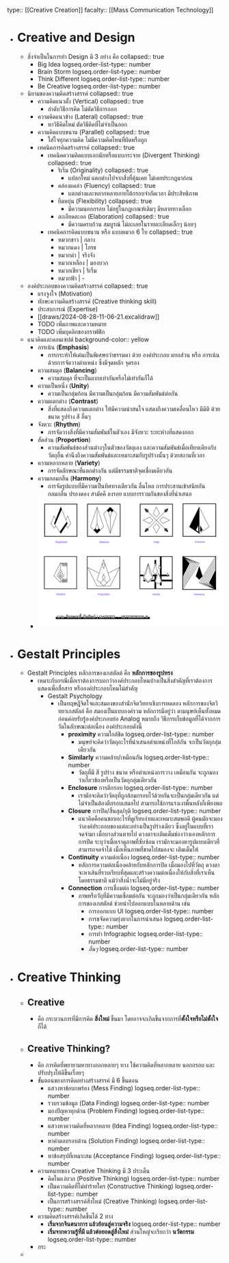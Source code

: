 type:: [[Creative Creation]] 
facalty::  [[Mass Communication Technology]]

- # Creative and Design
	- สิ่งจำเป็นในการทำ Design มี 3 อย่าง คือ
	  collapsed:: true
		- Big Idea
		  logseq.order-list-type:: number
		- Brain Storm
		  logseq.order-list-type:: number
		- Think Different
		  logseq.order-list-type:: number
		- Be Creative
		  logseq.order-list-type:: number
	- นิยามของความคิดสร้างสรรค์
	  collapsed:: true
		- ความคิดแนวตั้ง (Vertical)
		  collapsed:: true
			- ลำดับวิธีการคิด ไม่ตัดวิธีการออก
		- ความคิดแนวข้าง (Lateral)
		  collapsed:: true
			- หาวิธีคิดใหม่ ตัดวิธีคิดที่ไม่จำเป็นออก
		- ความคิดแบบขนาน (Parallel)
		  collapsed:: true
			- ใส่ใจทุกความคิด ไม่มีความคิดไหนที่ผิดหรือถูก
		- เทคนิคการคิดสร้างสรรค์
		  collapsed:: true
			- เทคนิคความคิดแบบเอกนัยหรือแบบกระจาย (Divergent Thinking)
			  collapsed:: true
				- ริเริ่ม (Originality)
				  collapsed:: true
					- แปลกใหม่ แตกต่างไปจากสิ่งที่คุ้นเคย ไม่เคยประกฎมาก่อน
				- คล่องแคล่ว (Fluency)
				  collapsed:: true
					- แตกต่างและหลากหลายภายใต้กรอบจำกัดเวลา มีประสิทธิภาพ
				- ยืดหยุ่น (Flexibility)
				  collapsed:: true
					- มีความนอกกรอบ ไม่อยู่ในกฎเกณฑ์เดิมๆ มีหลายทางเลือก
				- ละเอียดละออ (Elaboration)
				  collapsed:: true
					- มีความครบถ้วน สมบูรณ์ ไม่ละเลยในรายละเอียดเล็กๆ น้อยๆ
			- เทคนิคการคิดแบบขนาน หรือ แบบหมวก 6 ใบ
			  collapsed:: true
				- หมวกขาว | กลาง
				- หมวกแดง | โกรธ
				- หมวกดำ | จริงจัง
				- หมวกเหลือง | มองบวก
				- หมวกเขียว | ริเริ่ม
				- หมวกฟ้า | -
	- องค์ประกอบของความคิดสร้างสรรค์
	  collapsed:: true
		- แรงจูงใจ (Motivation)
		- ทักษะความคิดสร้างสรรค์ (Creative thinking skill)
		- ประสบการณ์ (Expertise)
		- [[draws/2024-08-28-11-06-21.excalidraw]]
		- TODO เพิ่มภาพและความหมาย
		- TODO เพิ่มบุคลิกของกราฟฟิก
	- แนวคิดและคอนเซปต์
	  background-color:: yellow
		- การเน้น (**Emphasis**)
			- การกระทำให้เด่นเป็นพิเศษกว่าธรรมดา ด้วย องค์ประกอบ แยกส่วน หรือ การเน้นด้วยการจัดวางตำแหน่ง ซึ่งมีจุดหลัก จุดรอง
		- ความสมดุล (**Balancing**)
			- ความสมดุล ที่จะเป็นแบบเท่ากันหรือไม่เท่ากันก็ได้
		- ความเป็นหนึ่ง (**Unity**)
			- ความเป็นกลุ่มก้อน มีความเป็นกลุ่มก้อน มีความสัมพันธ์ต่อกัน
		- ความแตกต่าง (**Contrast**)
			- สิ่งที่แสดงถึงความแตกต่าง ให้มีความน่าสนใจ แสดงถึงความเคลื่อนไหว มีมิติ ด้วยขนาด รูปร่าง สี อื่นๆ
		- จังหวะ (**Rhythm**)
			- การจัดวางสิ่งที่มีความสัมพันธ์ในตัวเอง มีจังหวะ ระยะห่างที่แสดงออก
		- สัดส่วน (**Proportion**)
			- ความสัมพันธ์ของส่วนต่างๆในตัวของวัตถุเอง และความสัมพันธ์เมื่อเทียบเคียงกับวัตถุอื่น คำนึงถึงความสัมพันธ์และเหมาะสมกับรูปร่างนั้นๆ ด้วยสถานที่เวลา
		- ความหลากหลาย (**Variety**)
			- การจัดลักษณะที่แตกต่างกัน แต่มีธรรมชาติจุดเชื่อมเดียวกัน
		- ความกลมกลืน (**Harmony**)
			- การจัดรูปแบบที่มีความเป็นทิศทางเดียวกัน ลื่นไหล การประสานเข้าสนิทกัน กลมกลืน ปรองดอง สามัคคี ลงรอย แบบการรวมกันของสิ่งที่นำเสนอ
		- ![ตัวอย่างแนวคิดและคอนเซ้ปต์](../assets/creative-001A-068.png)
- # Gestalt Principles
	- Gestalt Principles หลักการของเกสตัลต์ คือ **หลักการของรูปทรง**
		- เหมาะกับกรณีเมื่อเราต้องการบอกว่าองค์ประกอบไหนบ้างเป็นสิ่งสำคัญที่เราต้องการแสดงเพื่อสื่อสาร หรือองค์ประกอบไหนไม่สำคัญ
			- Gestalt Psychology
				- เป็นทฤษฎีจิตใจและสมองของสำนักจิตวิทยาเชิงการทดลอง หลักการของจิตวิทยาเกสตัลล์ คือ สมองเป็นแบบองค์รวม หลักการมีอยู่ว่า ตามนุษย์เห็นทั้งหมดก่อนค่อยรับรู้องค์ประกอบย่อ
				  Analog หมายถึง วิธีการเก็บข้อมูลที่ได้จากการวัดในลักษณะต่อเนื่อง
				  องค์ประกอบดังนี้
					- **proximity** ความใกล้ชิด
					  logseq.order-list-type:: number
						- มนุษย์จะคิดว่าวัตถุอะไรที่นำเสนอตำแหน่งที่ใกล้กัน จะเป็นวัตถุกลุ่มเดียวกัน
					- **Similarly** ความคล้าย/เหมือนกัน
					  logseq.order-list-type:: number
						- วัตถุที่มี สี รูปร่าง ขนาด หรือตำแหน่งการวาง เหมือนกัน จะถูกมองว่าเกี่ยวข้องหรือเป็นวัตถุกลุ่มเดียวกัน
					- **Enclosure** การตีกรอบ
					  logseq.order-list-type:: number
						- เรามักจะคิดว่าวัตถุที่ถูกล้อมกรอบไว้ด้วยกันจะเป็นกลุ่มเดียวกัน แต่ไม่จำเป็นต้องตีกรอบเสมอไป สามารถใช้การแรงเงาพื้นหลังก็เพียงพอ
					- **Closure** การปิด/สิ้นสุด/ยุติ
					  logseq.order-list-type:: number
						- แนวคิดคือคนชอบอะไรที่ดูเรียบง่ายและเหมาะสมพอดี ผู้คนมักจะมองว่าองค์ประกอบของแต่ละอย่างเป็นรูปร่างเดียว ซึ่งอยู่ในแบบที่เราจดจำมา เมื่อบางส่วนหายไป ดวงตาจะเติมเต็มช่องว่างเองหลักการ การปิด ระบุว่าเมื่อเราดูภาพที่ซับซ้อน เรามักจะมองหารูปแบบเดียวที่สามารถจดจำได้ เมื่อเห็นภาพที่ขาดไปสมองจะ เติมเต็มให้
					- **Continuity** ความต่อเนื่อง
					  logseq.order-list-type:: number
						- หลักการความต่อเนื่องคล้ายกับหลักการปิด เมื่อมองไปที่วัตถุ ดวงตาจะหาเส้นที่ราบเรียบที่สุดและสร้างความต่อเนื่องให้กับสิ่งที่เราเห็นโดยธรรมชาติ แม้ว่าสิ่งน้ำจะไม่มีอยู่จริง
					- **Connection** การเชื่อมต่อ
					  logseq.order-list-type:: number
						- ภาพหรือวัถุที่มีความเชื่อมต่อกัน จะถูกมองว่าเป็นกลุ่มเดียวกัน 
						  หลักการของเกสตัลต์ ช่วยนำไปออกแบบในหลายด้าน เช่น
							- การออกแบบ UI
							  logseq.order-list-type:: number
							- การขจัดความยุ่งยากในการนำเสนอ
							  logseq.order-list-type:: number
							- การทำ Infographic
							  logseq.order-list-type:: number
							- *อื่นๆ*
							  logseq.order-list-type:: number
- # Creative Thinking
	- ## Creative
		- คือ กระบวนการที่มีการคิด **สิ่งใหม่** ขึ้นมา โดยอาจจะเกิดขึ้นจากการที่**ตั้งใจหรือไม่ตั้งใจ**ก็ได้
	- ## Creative Thinking?
		- คือ การคิดที่พยายามหาทางออกหลายๆ ทาง ใช้ความคิดที่หลากหลาย นอกกรอบ และปรับปรุงให้ดีขึ้นเรื่อยๆ
		- ขั้นตอนของการคิดอย่างสร้างสรรค์ มี 6 ขึ้นตอน
			- แสวงหาข้อบกพร่อง (Mess Finding)
			  logseq.order-list-type:: number
			- รวบรวมข้อมูล (Data Finding)
			  logseq.order-list-type:: number
			- มองปัญหาทุกด้าน (Problem Finding)
			  logseq.order-list-type:: number
			- แสวงหาความคิดที่หลากหลาย (Idea Finding)
			  logseq.order-list-type:: number
			- หาคำตอบรอบด้าน (Solution Finding)
			  logseq.order-list-type:: number
			- หาข้อสรุปที่เหมาะสม (Acceptance Finding)
			  logseq.order-list-type:: number
		- ความหมายของ Creative Thinking มี 3 ประเด็น
			- คิดในแง่บวก (Positive Thinking)
			  logseq.order-list-type:: number
			- เป็นความคิดที่ไม่ทำร้ายใคร (Constructive Thinking)
			  logseq.order-list-type:: number
			- เป็นการสร้างสรรค์สิ่งใหม่ (Creative Thinking)
			  logseq.order-list-type:: number
		- ความคิดสร้างสรรค์เกิดขึ้นได้ 2 ทาง
			- **เริ่มจากจินตนาการ แล้วย้อนสู่ความจริง**
			  logseq.order-list-type:: number
			- **เริ่มจากความรู้ที่มี แล้วต่อยอดสู่สิ่งใหม่** ส่วนใหญ่จะเรียกว่า **นวัตกรรม**
			  logseq.order-list-type:: number
		- กระ
	-